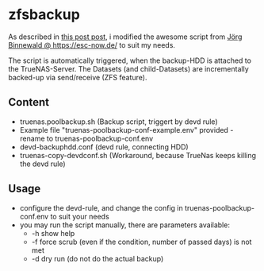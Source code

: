# zfsbackup

As described in <a href="https://blog.daniel-purucker.com/data-backup-strategy-for-zfs-pool-on-truenas/">this post post</a>, i modified the awesome script from <a href="https://esc-now.de/_/zfs-offsite-backup-auf-eine-externe-festplatte/?lang=en">Jörg Binnewald @ https://esc-now.de/</a> to suit my needs.

The script is automatically triggered, when the backup-HDD is attached to the TrueNAS-Server. The Datasets (and child-Datasets) are incrementally backed-up via send/receive (ZFS feature).

## Content
- truenas.poolbackup.sh (Backup script, triggert by devd rule)
- Example file "truenas-poolbackup-conf-example.env" provided - rename to truenas-poolbackup-conf.env
- devd-backuphdd.conf (devd rule, connecting HDD)
- truenas-copy-devdconf.sh (Workaround, because TrueNas keeps killing the devd rule)

## Usage
- configure the devd-rule, and change the config in truenas-poolbackup-conf.env to suit your needs
- you may run the script manually, there are parameters available:
  - -h show help
  - -f force scrub (even if the condition, number of passed days) is not met
  - -d dry run (do not do the actual backup)
